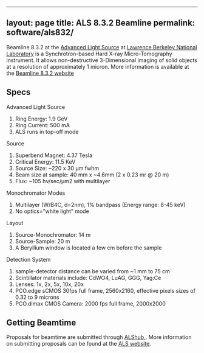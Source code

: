 ---
layout: page
title: ALS 8.3.2 Beamline
permalink: software/als832/
--

Beamline 8.3.2 at the [Advanced Light Source](http://als.lbl.gov/) at [Lawrence Berkeley National Laboratory](http://www.lbl.gov/) is a Synchrotron-based Hard X-ray Micro-Tomography instrument. It allows non-destructive 3-Dimensional imaging of solid objects at a resolution of approximately 1 micron. More information is available at the [Beamline 8.3.2 website](http://microct.lbl.gov/)

## Specs

Advanced Light Source
1. Ring Energy: 1.9 GeV
2. Ring Current: 500 mA
3. ALS runs in top-off mode

Source
1. Superbend Magnet: 4.37 Tesla
2. Critical Energy: 11.5 KeV
3. Source Size: ~220 x 30 μm fwhm
4. Beam size at sample: 40 mm x ~4.6mm (2 x 0.23 mr @ 20 m)
5. Flux: ~105 hν/sec/μm2 with multilayer

Monochromator Modes
1. Multilayer (W/B4C, d=2nm), 1% bandpass (Energy range: 8-45 keV)
2. No optics=”white light” mode

Layout
1. Source-Monochromator: 14 m 
2. Source-Sample: 20 m
3. A Beryllium window is located a few cm before the sample

Detection System
1. sample-detector distance can be varied from ~1 mm to 75 cm
2. Scintillator materials include: CdWO4, LuAG, GGG, Yag:Ce
3. Lenses: 1x, 2x, 5x, 10x, 20x
4. PCO.edge sCMOS 30fps full frame, 2560x2160, effective pixels sizes of 0.32 to 9 microns 
5. PCO.dimax CMOS Camera: 2000 fps full frame, 2000x2000

## Getting Beamtime

Proposals for beamtime are submitted through [ALShub,](https://alshub.als.lbl.gov/). More information on submitting proposals can be found at the [ALS website](http://als.lbl.gov/).
